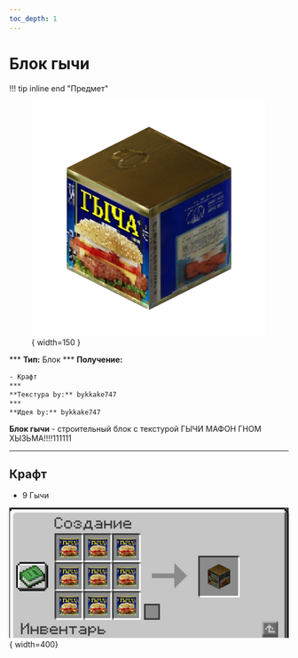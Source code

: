 ```yaml
---
toc_depth: 1
---
```


# Блок гычи

!!! tip inline end "Предмет"
    <figure markdown="span">
        ![cattrack](../../assets/items/block/gycha.png){ width=150 }
    </figure>
    ***
    **Тип:** Блок
    ***
    **Получение:**
    
    - Крафт
    ***
    **Текстура by:** bykkake747
    ***
    **Идея by:** bykkake747

**Блок гычи** - строительный блок с текстурой ГЫЧИ МАФОН ГНОМ ХЫЗЬМА!!!!111111

***

## Крафт

- 9 Гычи

![gychacraft](../../assets/crafts/gychablock.png){ width=400}